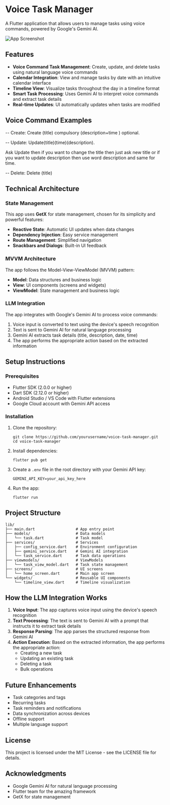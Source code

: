 # Voice Task Manager

A Flutter application that allows users to manage tasks using voice commands, powered by Google's Gemini AI.

![App Screenshot](screenshots/app_screenshot.png)

## Features

- **Voice Command Task Management**: Create, update, and delete tasks using natural language voice commands
- **Calendar Integration**: View and manage tasks by date with an intuitive calendar interface
- **Timeline View**: Visualize tasks throughout the day in a timeline format
- **Smart Task Processing**: Uses Gemini AI to interpret voice commands and extract task details
- **Real-time Updates**: UI automatically updates when tasks are modified

## Voice Command Examples

-- Create:
 Create (title) compulsory 
 (description+time ) optional.

-- Update:
Update(title)(time)(description).

Ask Update then if you want to change the title then just ask new title or if you want to update description then use word description and same for time.

-- Delete:
 Delete (title)

## Technical Architecture

### State Management

This app uses **GetX** for state management, chosen for its simplicity and powerful features:

- **Reactive State**: Automatic UI updates when data changes
- **Dependency Injection**: Easy service management
- **Route Management**: Simplified navigation
- **Snackbars and Dialogs**: Built-in UI feedback

### MVVM Architecture

The app follows the Model-View-ViewModel (MVVM) pattern:

- **Model**: Data structures and business logic
- **View**: UI components (screens and widgets)
- **ViewModel**: State management and business logic

### LLM Integration

The app integrates with Google's Gemini AI to process voice commands:

1. Voice input is converted to text using the device's speech recognition
2. Text is sent to Gemini AI for natural language processing
3. Gemini AI extracts task details (title, description, date, time)
4. The app performs the appropriate action based on the extracted information

## Setup Instructions

### Prerequisites

- Flutter SDK (2.0.0 or higher)
- Dart SDK (2.12.0 or higher)
- Android Studio / VS Code with Flutter extensions
- Google Cloud account with Gemini API access

### Installation

1. Clone the repository:
   ```
   git clone https://github.com/yourusername/voice-task-manager.git
   cd voice-task-manager
   ```

2. Install dependencies:
   ```
   flutter pub get
   ```

3. Create a `.env` file in the root directory with your Gemini API key:
   ```
   GEMINI_API_KEY=your_api_key_here
   ```

4. Run the app:
   ```
   flutter run
   ```

## Project Structure

```
lib/
├── main.dart                  # App entry point
├── models/                    # Data models
│   └── task.dart              # Task model
├── services/                  # Services
│   ├── config_service.dart    # Environment configuration
│   ├── gemini_service.dart    # Gemini AI integration
│   └── task_service.dart      # Task data operations
├── viewmodels/                # ViewModels
│   └── task_view_model.dart   # Task state management
├── screens/                   # UI screens
│   └── home_screen.dart       # Main app screen
└── widgets/                   # Reusable UI components
    └── timeline_view.dart     # Timeline visualization
```

## How the LLM Integration Works

1. **Voice Input**: The app captures voice input using the device's speech recognition
2. **Text Processing**: The text is sent to Gemini AI with a prompt that instructs it to extract task details
3. **Response Parsing**: The app parses the structured response from Gemini AI
4. **Action Execution**: Based on the extracted information, the app performs the appropriate action:
   - Creating a new task
   - Updating an existing task
   - Deleting a task
   - Bulk operations

## Future Enhancements

- Task categories and tags
- Recurring tasks
- Task reminders and notifications
- Data synchronization across devices
- Offline support
- Multiple language support

## License

This project is licensed under the MIT License - see the LICENSE file for details.

## Acknowledgments

- Google Gemini AI for natural language processing
- Flutter team for the amazing framework
- GetX for state management
